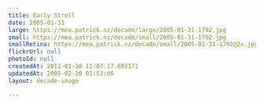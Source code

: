 ```yaml
---
title: Early Stroll
date: 2005-01-31
large: https://mea.patrick.nz/decade/large/2005-01-31-1792.jpg
small: https://mea.patrick.nz/decade/small/2005-01-31-1792.jpg
smallRetina: https://mea.patrick.nz/decade/small/2005-01-31-1792@2x.jpg
flickrUrl: null
photoId: null
createdAt: 2011-01-30 11:07:17.692171
updatedAt: 2005-02-20 01:53:06
layout: decade-image

---
```


